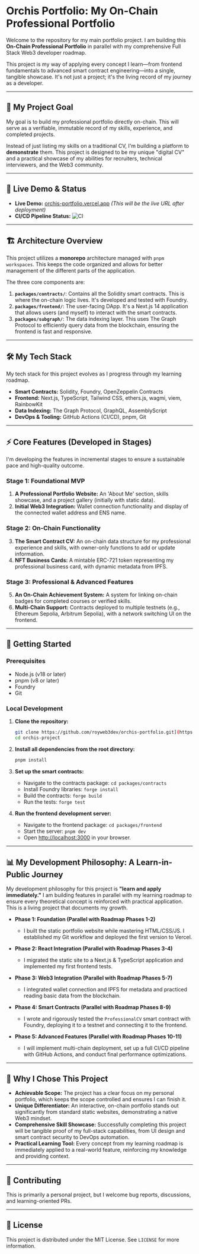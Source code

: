 # Orchis Portfolio: My On-Chain Professional Portfolio

Welcome to the repository for my main portfolio project. I am building this **On-Chain Professional Portfolio** in parallel with my comprehensive Full Stack Web3 developer roadmap.

This project is my way of applying every concept I learn—from frontend fundamentals to advanced smart contract engineering—into a single, tangible showcase. It's not just a project; it's the living record of my journey as a developer.

---

## 🎯 My Project Goal

My goal is to build my professional portfolio directly on-chain. This will serve as a verifiable, immutable record of my skills, experience, and completed projects.

Instead of just listing my skills on a traditional CV, I'm building a platform to **demonstrate** them. This project is designed to be my unique "digital CV" and a practical showcase of my abilities for recruiters, technical interviewers, and the Web3 community.

---

## 🚀 Live Demo & Status

*   **Live Demo:** [orchis-portfolio.vercel.app](https://orchis-project.vercel.app/) *(This will be the live URL after deployment)*
*   **CI/CD Pipeline Status:** ![CI]([[https://github.com/royweb3dev/orchis-portfolio](https://github.com/roy-natsir/orchis-project)](https://github.com/roy-natsir/orchis-project)/actions/workflows/ci.yml/badge.svg)

---

## 🏗️ Architecture Overview

This project utilizes a **monorepo** architecture managed with `pnpm workspaces`. This keeps the code organized and allows for better management of the different parts of the application.

The three core components are:

1.  **`packages/contracts/`**: Contains all the Solidity smart contracts. This is where the on-chain logic lives. It's developed and tested with Foundry.
2.  **`packages/frontend/`**: The user-facing DApp. It's a Next.js 14 application that allows users (and myself) to interact with the smart contracts.
3.  **`packages/subgraph/`**: The data indexing layer. This uses The Graph Protocol to efficiently query data from the blockchain, ensuring the frontend is fast and responsive.

---

## 🛠️ My Tech Stack

My tech stack for this project evolves as I progress through my learning roadmap.

*   **Smart Contracts:** Solidity, Foundry, OpenZeppelin Contracts
*   **Frontend:** Next.js, TypeScript, Tailwind CSS, ethers.js, wagmi, viem, RainbowKit
*   **Data Indexing:** The Graph Protocol, GraphQL, AssemblyScript
*   **DevOps & Tooling:** GitHub Actions (CI/CD), pnpm, Git

---

## ⚡ Core Features (Developed in Stages)

I'm developing the features in incremental stages to ensure a sustainable pace and high-quality outcome.

### **Stage 1: Foundational MVP**
1.  **A Professional Portfolio Website:** An 'About Me' section, skills showcase, and a project gallery (initially with static data).
2.  **Initial Web3 Integration:** Wallet connection functionality and display of the connected wallet address and ENS name.

### **Stage 2: On-Chain Functionality**
3.  **The Smart Contract CV:** An on-chain data structure for my professional experience and skills, with owner-only functions to add or update information.
4.  **NFT Business Cards:** A mintable ERC-721 token representing my professional business card, with dynamic metadata from IPFS.

### **Stage 3: Professional & Advanced Features**
5.  **An On-Chain Achievement System:** A system for linking on-chain badges for completed courses or verified skills.
6.  **Multi-Chain Support:** Contracts deployed to multiple testnets (e.g., Ethereum Sepolia, Arbitrum Sepolia), with a network switching UI on the frontend.

---

## 🚀 Getting Started

### Prerequisites

*   Node.js (v18 or later)
*   pnpm (v8 or later)
*   Foundry
*   Git

### Local Development

1.  **Clone the repository:**
    ```bash
    git clone https://github.com/royweb3dev/orchis-portfolio.git](https://github.com/roy-natsir/orchis-project)
    cd orchis-project
    ```

2.  **Install all dependencies from the root directory:**
    ```bash
    pnpm install
    ```

3.  **Set up the smart contracts:**
    *   Navigate to the contracts package: `cd packages/contracts`
    *   Install Foundry libraries: `forge install`
    *   Build the contracts: `forge build`
    *   Run the tests: `forge test`

4.  **Run the frontend development server:**
    *   Navigate to the frontend package: `cd packages/frontend`
    *   Start the server: `pnpm dev`
    *   Open [http://localhost:3000](http://localhost:3000) in your browser.

---

## 📊 My Development Philosophy: A Learn-in-Public Journey

My development philosophy for this project is **"learn and apply immediately."** I am building features in parallel with my learning roadmap to ensure every theoretical concept is reinforced with practical application. This is a living project that documents my growth.

*   **Phase 1: Foundation (Parallel with Roadmap Phases 1-2)**
    *   I built the static portfolio website while mastering HTML/CSS/JS. I established my Git workflow and deployed the first version to Vercel.

*   **Phase 2: React Integration (Parallel with Roadmap Phases 3-4)**
    *   I migrated the static site to a Next.js & TypeScript application and implemented my first frontend tests.

*   **Phase 3: Web3 Integration (Parallel with Roadmap Phases 5-7)**
    *   I integrated wallet connection and IPFS for metadata and practiced reading basic data from the blockchain.

*   **Phase 4: Smart Contracts (Parallel with Roadmap Phases 8-9)**
    *   I wrote and rigorously tested the `ProfessionalCV` smart contract with Foundry, deploying it to a testnet and connecting it to the frontend.

*   **Phase 5: Advanced Features (Parallel with Roadmap Phases 10-11)**
    *   I will implement multi-chain deployment, set up a full CI/CD pipeline with GitHub Actions, and conduct final performance optimizations.

---

## 🎯 Why I Chose This Project

*   **Achievable Scope:** The project has a clear focus on my personal portfolio, which keeps the scope controlled and ensures I can finish it.
*   **Unique Differentiator:** An interactive, on-chain portfolio stands out significantly from standard static websites, demonstrating a native Web3 mindset.
*   **Comprehensive Skill Showcase:** Successfully completing this project will be tangible proof of my full-stack capabilities, from UI design and smart contract security to DevOps automation.
*   **Practical Learning Tool:** Every concept from my learning roadmap is immediately applied to a real-world feature, reinforcing my knowledge and providing context.

---

## 🤝 Contributing

This is primarily a personal project, but I welcome bug reports, discussions, and learning-oriented PRs.

---

## 📄 License

This project is distributed under the MIT License. See `LICENSE` for more information.
